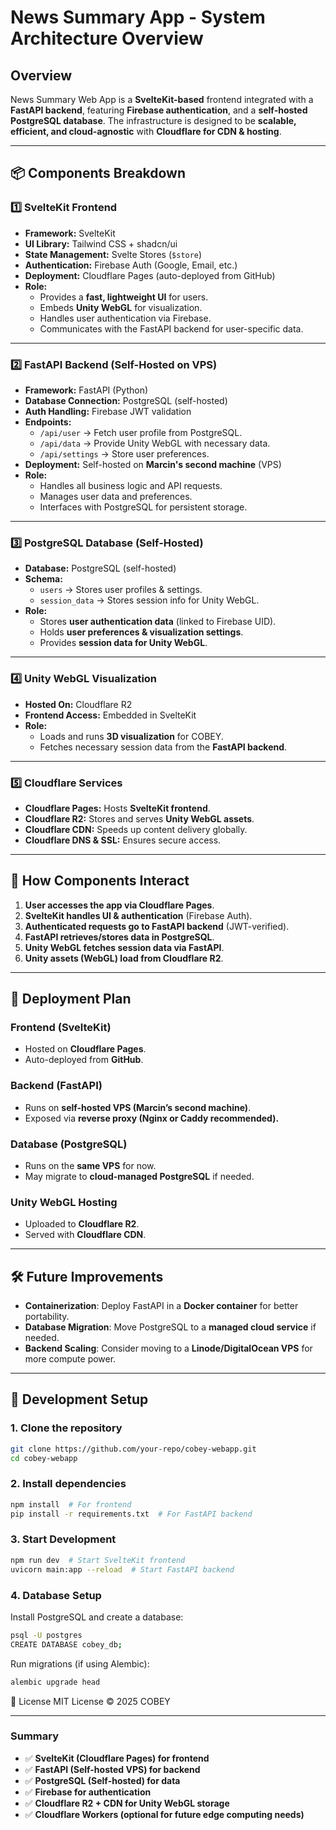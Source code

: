 # News Summary App - System Architecture Overview

## Overview
News Summary Web App is a **SvelteKit-based** frontend integrated with a **FastAPI backend**, featuring **Firebase authentication**, and a **self-hosted PostgreSQL database**. The infrastructure is designed to be **scalable, efficient, and cloud-agnostic** with **Cloudflare for CDN & hosting**.

---

## 📦 **Components Breakdown**

### **1️⃣ SvelteKit Frontend**
- **Framework:** SvelteKit
- **UI Library:** Tailwind CSS + shadcn/ui
- **State Management:** Svelte Stores (`$store`)
- **Authentication:** Firebase Auth (Google, Email, etc.)
- **Deployment:** Cloudflare Pages (auto-deployed from GitHub)
- **Role:**
  - Provides a **fast, lightweight UI** for users.
  - Embeds **Unity WebGL** for visualization.
  - Handles user authentication via Firebase.
  - Communicates with the FastAPI backend for user-specific data.

---

### **2️⃣ FastAPI Backend (Self-Hosted on VPS)**
- **Framework:** FastAPI (Python)
- **Database Connection:** PostgreSQL (self-hosted)
- **Auth Handling:** Firebase JWT validation
- **Endpoints:**
  - `/api/user` → Fetch user profile from PostgreSQL.
  - `/api/data` → Provide Unity WebGL with necessary data.
  - `/api/settings` → Store user preferences.
- **Deployment:** Self-hosted on **Marcin's second machine** (VPS)
- **Role:**
  - Handles all business logic and API requests.
  - Manages user data and preferences.
  - Interfaces with PostgreSQL for persistent storage.

---

### **3️⃣ PostgreSQL Database (Self-Hosted)**
- **Database:** PostgreSQL (self-hosted)
- **Schema:**
  - `users` → Stores user profiles & settings.
  - `session_data` → Stores session info for Unity WebGL.
- **Role:**
  - Stores **user authentication data** (linked to Firebase UID).
  - Holds **user preferences & visualization settings**.
  - Provides **session data for Unity WebGL**.

---

### **4️⃣ Unity WebGL Visualization**
- **Hosted On:** Cloudflare R2
- **Frontend Access:** Embedded in SvelteKit
- **Role:**
  - Loads and runs **3D visualization** for COBEY.
  - Fetches necessary session data from the **FastAPI backend**.

---

### **5️⃣ Cloudflare Services**
- **Cloudflare Pages:** Hosts **SvelteKit frontend**.
- **Cloudflare R2:** Stores and serves **Unity WebGL assets**.
- **Cloudflare CDN:** Speeds up content delivery globally.
- **Cloudflare DNS & SSL:** Ensures secure access.

---

## 🔄 **How Components Interact**
1. **User accesses the app via Cloudflare Pages**.
2. **SvelteKit handles UI & authentication** (Firebase Auth).
3. **Authenticated requests go to FastAPI backend** (JWT-verified).
4. **FastAPI retrieves/stores data in PostgreSQL**.
5. **Unity WebGL fetches session data via FastAPI**.
6. **Unity assets (WebGL) load from Cloudflare R2**.

---

## 🚀 **Deployment Plan**
### **Frontend (SvelteKit)**
- Hosted on **Cloudflare Pages**.
- Auto-deployed from **GitHub**.

### **Backend (FastAPI)**
- Runs on **self-hosted VPS (Marcin’s second machine)**.
- Exposed via **reverse proxy (Nginx or Caddy recommended).**

### **Database (PostgreSQL)**
- Runs on the **same VPS** for now.
- May migrate to **cloud-managed PostgreSQL** if needed.

### **Unity WebGL Hosting**
- Uploaded to **Cloudflare R2**.
- Served with **Cloudflare CDN**.

---

## 🛠️ **Future Improvements**
- **Containerization**: Deploy FastAPI in a **Docker container** for better portability.
- **Database Migration**: Move PostgreSQL to a **managed cloud service** if needed.
- **Backend Scaling**: Consider moving to a **Linode/DigitalOcean VPS** for more compute power.

---

## 🤖 **Development Setup**
### **1. Clone the repository**
```sh
git clone https://github.com/your-repo/cobey-webapp.git
cd cobey-webapp
```

### **2. Install dependencies**
```sh
npm install  # For frontend
pip install -r requirements.txt  # For FastAPI backend
```
### **3. Start Development**
```sh
npm run dev  # Start SvelteKit frontend
uvicorn main:app --reload  # Start FastAPI backend
```

### **4. Database Setup**
Install PostgreSQL and create a database:

```sh
psql -U postgres
CREATE DATABASE cobey_db;
```
Run migrations (if using Alembic):

```sh
alembic upgrade head
```

📜 License
MIT License © 2025 COBEY

---

### **Summary**
- ✅ **SvelteKit (Cloudflare Pages) for frontend**
- ✅ **FastAPI (Self-hosted VPS) for backend**
- ✅ **PostgreSQL (Self-hosted) for data**
- ✅ **Firebase for authentication**
- ✅ **Cloudflare R2 + CDN for Unity WebGL storage**
- ✅ **Cloudflare Workers (optional for future edge computing needs)**
